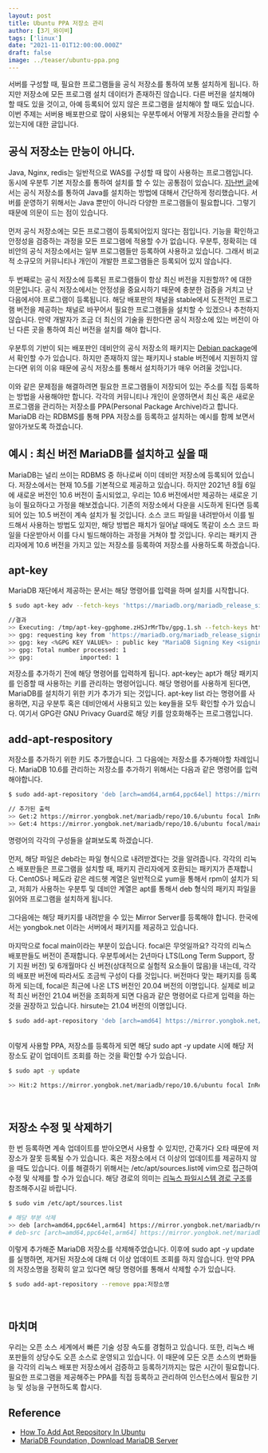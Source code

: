 ```yaml
---
layout: post  
title: Ubuntu PPA 저장소 관리
author: [3기_와이비]
tags: ['linux']
date: "2021-11-01T12:00:00.000Z"  
draft: false
image: ../teaser/ubuntu-ppa.png
---
```


서버를 구성할 때, 필요한 프로그램들을 공식 저장소를 통하여 보통 설치하게 됩니다.
하지만 저장소에 모든 프로그램 설치 데이터가 존재하진 않습니다.
다른 버전을 설치해야 할 때도 있을 것이고, 아예 등록되어 있지 않은 프로그램을 설치해야 할 때도 있습니다.
이번 주제는 서버용 배포판으로 많이 사용되는 우분투에서 어떻게 저장소들을 관리할 수 있는지에 대한 글입니다.
<!-- end -->

## 공식 저장소는 만능이 아니다.
Java, Nginx, redis는 일반적으로 WAS를 구성할 때 많이 사용하는 프로그램입니다.
동시에 우분투 기본 저장소를 통하여 설치를 할 수 있는 공통점이 있습니다.
[지난번 글](https://tecoble.techcourse.co.kr/post/2021-09-13-linux-distribution/)에서는 공식 저장소를 통하여 Java를 설치하는 방법에 대해서 간단하게 정리했습니다.
서버를 운영하기 위해서는 Java 뿐만이 아니라 다양한 프로그램들이 필요합니다.
그렇기 때문에 의문이 드는 점이 있습니다. <br><br>
먼저 공식 저장소에는 모든 프로그램이 등록되어있지 않다는 점입니다.
기능을 확인하고 안정성을 검증하는 과정을 모든 프로그램에 적용할 수가 없습니다.
우분투, 정확히는 데비안의 공식 저장소에서는 일부 프로그램들만 등록하여 사용하고 있습니다.
그래서 비교적 소규모의 커뮤니티나 개인이 개발한 프로그램들은 등록되어 있지 않습니다. <br><br>
두 번째로는 공식 저장소에 등록된 프로그램들이 항상 최신 버전을 지원할까? 에 대한 의문입니다.
공식 저장소에서는 안정성을 중요시하기 때문에 충분한 검증을 거치고 난 다음에서야 프로그램이 등록됩니다.
해당 배포판의 채널을 stable에서 도전적인 프로그램 버전을 제공하는 채널로 바꾸어서 필요한 프로그램들을 설치할 수 있겠으나 추천하지 않습니다.
만약 개발자가 조금 더 최신의 기술을 원한다면 공식 저장소에 있는 버전이 아닌 다른 곳을 통하여 최신 버전을 설치를 해야 합니다.
<br><br>
우분투의 기반이 되는 배포판인 데비안의 공식 저장소의 패키지는 [Debian package](https://www.debian.org/distrib/packages#search_packages)에서 확인할 수가 있습니다.
하지만 존재하지 않는 패키지나 stable 버전에서 지원하지 않는다면 위의 이유 때문에 공식 저장소를 통해서 설치하기가 매우 어려울 것입니다.
<br><br>
이와 같은 문제점을 해결하려면 필요한 프로그램들이 저장되어 있는 주소를 직접 등록하는 방법을 사용해야만 합니다.
각각의 커뮤니티나 개인이 운영하면서 최신 혹은 새로운 프로그램을 관리하는 저장소를 PPA(Personal Package Archive)라고 합니다.
MariaDB 라는 RDBMS를 통해 PPA 저장소를 등록하고 설치하는 예시를 함께 보면서 알아가보도록 하겠습니다.

## 예시 : 최신 버전 MariaDB를 설치하고 싶을 때
MariaDB는 널리 쓰이는 RDBMS 중 하나로써 이미 데비안 저장소에 등록되어 있습니다.
저장소에서는 현재 10.5를 기본적으로 제공하고 있습니다.
하지만 2021년 8월 6일에 새로운 버전인 10.6 버전이 출시되었고, 우리는 10.6 버전에서만 제공하는 새로운 기능이 필요하다고 가정을 해보겠습니다.
기존의 저장소에서 다운을 시도하게 된다면 등록되어 있는 10.5 버전이 계속 설치가 될 것입니다.
소스 코드 파일을 내려받아서 이를 빌드해서 사용하는 방법도 있지만, 해당 방법은 패치가 일어날 때에도 똑같이 소스 코드 파일을 다운받아서 이를 다시 빌드해야하는 과정을 거쳐야 할 것입니다.
우리는 패키지 관리자에게 10.6 버전을 가지고 있는 저장소를 등록하여 저장소를 사용하도록 하겠습니다.

## apt-key
MariaDB 재단에서 제공하는 문서는 해당 명령어를 입력을 하며 설치를 시작합니다. 

```bash
$ sudo apt-key adv --fetch-keys 'https://mariadb.org/mariadb_release_signing_key.asc'
```

```bash
//결과
>> Executing: /tmp/apt-key-gpghome.zHSJrMrTbv/gpg.1.sh --fetch-keys https://mariadb.org/mariadb_release_signing_key.asc
>> gpg: requesting key from 'https://mariadb.org/mariadb_release_signing_key.asc'
>> gpg: key <%GPG KEY VALUE%> : public key "MariaDB Signing Key <signing-key@mariadb.org>" imported
>> gpg: Total number processed: 1
>> gpg:           	imported: 1
```

저장소를 추가하기 전에 해당 명령어를 입력하게 됩니다.
apt-key는 apt가 해당 패키지를 인증할 때 사용하는 키를 관리하는 명령어입니다.
해당 명령어를 사용하게 된다면, MariaDB를 설치하기 위한 키가 추가가 되는 것입니다.
apt-key list 라는 명령어를 사용하면, 지금 우분투 혹은 데비안에서 사용되고 있는 key들을 모두 확인할 수가 있습니다.
여기서 GPG란 GNU Privacy Guard로 해당 키를 암호화해주는 프로그램입니다.

## add-apt-respository

저장소를 추가하기 위한 키도 추가했습니다.
그 다음에는 저장소를 추가해야할 차례입니다.
MariaDB 10.6를 관리하는 저장소를 추가하기 위해서는 다음과 같은 명령어를 입력해야합니다.

```bash
$ sudo add-apt-repository 'deb [arch=amd64,arm64,ppc64el] https://mirror.yongbok.net/mariadb/repo/10.6/ubuntu focal main'
```
```bash
// 추가된 출력
>> Get:2 https://mirror.yongbok.net/mariadb/repo/10.6/ubuntu focal InRelease [7758 B]
>> Get:4 https://mirror.yongbok.net/mariadb/repo/10.6/ubuntu focal/main arm64 Packages [16.6 kB]
```

명령어의 각각의 구성들을 살펴보도록 하겠습니다. <br><br>
먼저, 해당 파일은 deb라는 파일 형식으로 내려받겠다는 것을 알려줍니다.
각각의 리눅스 배포판들은 프로그램을 설치할 때, 패키지 관리자에게 호환되는 패키지가 존재합니다.
CentOS나 페도라 같은 레드헷 계열은 일반적으로 yum을 통해서 rpm이 설치가 되고, 저희가 사용하는 우분투 및 데비안 계열은 apt를 통해서 deb 형식의 패키지 파일을 읽어와 프로그램을 설치하게 됩니다. <br><br>
그다음에는 해당 패키지를 내려받을 수 있는 Mirror Server를 등록해야 합니다.
한국에서는 yongbok.net 이라는 서버에서 패키지를 제공하고 있습니다. <br><br>
마지막으로 focal main이라는 부분이 있습니다.
focal은 무엇일까요?
각각의 리눅스 배포판들도 버전이 존재합니다.
우분투에서는 2년마다 LTS(Long Term Support, 장기 지원 버전) 및 6개월마다 신 버전(상대적으로 실험적 요소들이 많음)을 내는데, 각각의 배포판 버전에 따라서도 조금씩 구성이 다를 것입니다.
버전마다 맞는 패키지를 등록하게 되는데, focal은 최근에 나온 LTS 버전인 20.04 버전의 이명입니다.
실제로 비교적 최신 버전인 21.04 버전을 조회하게 되면 다음과 같은 명령어로 다르게 입력을 하는 것을 권장하고 있습니다.
hirsute는 21.04 버전의 이명입니다.

```bash
$ sudo add-apt-repository 'deb [arch=amd64] https://mirror.yongbok.net/mariadb/repo/10.6/ubuntu hirsute main'
```

<br>
이렇게 사용할 PPA, 저장소를 등록하게 되면 해당 sudo apt -y update 시에 해당 저장소도 같이 업데이트 조회를 하는 것을 확인할 수가 있습니다.

```bash
$ sudo apt -y update
```
```bash
>> Hit:2 https://mirror.yongbok.net/mariadb/repo/10.6/ubuntu focal InRelease
```
<br>

## 저장소 수정 및 삭제하기
한 번 등록하면 계속 업데이트를 받아오면서 사용할 수 있지만, 간혹가다 오타 때문에 저장소가 잘못 등록될 수가 있습니다.
혹은 저장소에서 더 이상의 업데이트를 제공하지 않을 때도 있습니다.
이를 해결하기 위해서는 /etc/apt/sources.list에 vim으로 접근하여 수정 및 삭제를 할 수가 있습니다.
해당 경로의 의미는 [리눅스 파일시스템 경로 구조](https://tecoble.techcourse.co.kr/post/2021-10-18-linux-file-directory-system/)를 참조해주시길 바랍니다.

```bash
$ sudo vim /etc/apt/sources.list
```

```bash
# 해당 부분 삭제
>> deb [arch=amd64,ppc64el,arm64] https://mirror.yongbok.net/mariadb/repo/10.6/ubuntu focal main
# deb-src [arch=amd64,ppc64el,arm64] https://mirror.yongbok.net/mariadb/repo/10.6/ubuntu focal main
```

이렇게 추가해준 MariaDB 저장소를 삭제해주었습니다. 
이후에 sudo apt -y update를 실행하면, 제거된 저장소에 대해 더 이상 업데이트 조회를 하지 않습니다.
만약 PPA의 저장소명을 정확히 알고 있다면 해당 명령어를 통해서 삭제할 수가 있습니다.

```bash
$ sudo add-apt-repository --remove ppa:저장소명
```
<br>

## 마치며
우리는 오픈 소스 세계에서 빠른 기술 성장 속도를 경험하고 있습니다. 
또한, 리눅스 배포판들의 상당수도 오픈 소스로 운영되고 있습니다.
이 때문에 모든 오픈 소스의 변화들을 각각의 리눅스 배포판 저장소에서 검증하고 등록하기까지는 많은 시간이 필요합니다.
필요한 프로그램을 제공해주는 PPA를 직접 등록하고 관리하여 인스턴스에서 필요한 기능 및 성능을 구현하도록 합시다. 
 
## Reference
- [How To Add Apt Repository In Ubuntu](https://linuxize.com/post/how-to-add-apt-repository-in-ubuntu/)
- [MariaDB Foundation, Download MariaDB Server](https://mariadb.org/download/?tab=repo-config&distro=Mint+19&ver=10.2&r_mirror=yongbok)

